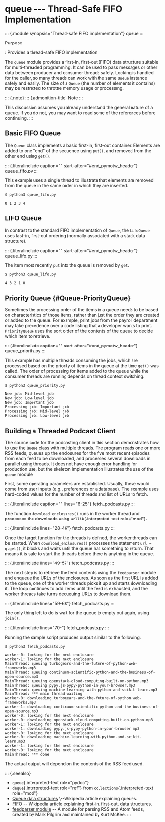 queue \-\-- Thread-Safe FIFO Implementation
===========================================

::: {.module synopsis="Thread-safe FIFO implementation"}
queue
:::

Purpose

:   Provides a thread-safe FIFO implementation

The `queue` module provides a first-in, first-out (FIFO) data structure
suitable for multi-threaded programming. It can be used to pass messages
or other data between producer and consumer threads safely. Locking is
handled for the caller, so many threads can work with the same `Queue`
instance safely and easily. The size of a `Queue` (the number of
elements it contains) may be restricted to throttle memory usage or
processing.

::: {.note}
::: {.admonition-title}
Note
:::

This discussion assumes you already understand the general nature of a
queue. If you do not, you may want to read some of the references before
continuing.
:::

Basic FIFO Queue
----------------

The `Queue` class implements a basic first-in, first-out container.
Elements are added to one \"end\" of the sequence using `put()`, and
removed from the other end using `get()`.

::: {.literalinclude caption="" start-after="#end_pymotw_header"}
queue\_fifo.py
:::

This example uses a single thread to illustrate that elements are
removed from the queue in the same order in which they are inserted.

``` {.sourceCode .none}
$ python3 queue_fifo.py

0 1 2 3 4 
```

LIFO Queue
----------

In contrast to the standard FIFO implementation of `Queue`, the
`LifoQueue` uses last-in, first-out ordering (normally associated with a
stack data structure).

::: {.literalinclude caption="" start-after="#end_pymotw_header"}
queue\_lifo.py
:::

The item most recently `put` into the queue is removed by `get`.

``` {.sourceCode .none}
$ python3 queue_lifo.py

4 3 2 1 0 
```

Priority Queue {#Queue-PriorityQueue}
--------------

Sometimes the processing order of the items in a queue needs to be based
on characteristics of those items, rather than just the order they are
created or added to the queue. For example, print jobs from the payroll
department may take precedence over a code listing that a developer
wants to print. `PriorityQueue` uses the sort order of the contents of
the queue to decide which item to retrieve.

::: {.literalinclude caption="" start-after="#end_pymotw_header"}
queue\_priority.py
:::

This example has multiple threads consuming the jobs, which are
processed based on the priority of items in the queue at the time
`get()` was called. The order of processing for items added to the queue
while the consumer threads are running depends on thread context
switching.

``` {.sourceCode .none}
$ python3 queue_priority.py

New job: Mid-level job
New job: Low-level job
New job: Important job
Processing job: Important job
Processing job: Mid-level job
Processing job: Low-level job
```

Building a Threaded Podcast Client
----------------------------------

The source code for the podcasting client in this section demonstrates
how to use the `Queue` class with multiple threads. The program reads
one or more RSS feeds, queues up the enclosures for the five most recent
episodes from each feed to be downloaded, and processes several
downloads in parallel using threads. It does not have enough error
handling for production use, but the skeleton implementation illustrates
the use of the `queue` module.

First, some operating parameters are established. Usually, these would
come from user inputs (e.g., preferences or a database). The example
uses hard-coded values for the number of threads and list of URLs to
fetch.

::: {.literalinclude caption="" lines="6-25"}
fetch\_podcasts.py
:::

The function `download_enclosures()` runs in the worker thread and
processes the downloads using `urllib`{.interpreted-text role="mod"}.

::: {.literalinclude lines="28-46"}
fetch\_podcasts.py
:::

Once the target function for the threads is defined, the worker threads
can be started. When `download_enclosures()` processes the statement
`url = q.get()`, it blocks and waits until the queue has something to
return. That means it is safe to start the threads before there is
anything in the queue.

::: {.literalinclude lines="49-57"}
fetch\_podcasts.py
:::

The next step is to retrieve the feed contents using the `feedparser`
module and enqueue the URLs of the enclosures. As soon as the first URL
is added to the queue, one of the worker threads picks it up and starts
downloading it. The loop continues to add items until the feed is
exhausted, and the worker threads take turns dequeuing URLs to download
them.

::: {.literalinclude lines="59-68"}
fetch\_podcasts.py
:::

The only thing left to do is wait for the queue to empty out again,
using `join()`.

::: {.literalinclude lines="70-"}
fetch\_podcasts.py
:::

Running the sample script produces output similar to the following.

``` {.sourceCode .none}
$ python3 fetch_podcasts.py 

worker-0: looking for the next enclosure
worker-1: looking for the next enclosure
MainThread: queuing turbogears-and-the-future-of-python-web-frameworks.mp3
MainThread: queuing continuum-scientific-python-and-the-business-of-open-source.mp3
MainThread: queuing openstack-cloud-computing-built-on-python.mp3
MainThread: queuing pypy.js-pypy-python-in-your-browser.mp3
MainThread: queuing machine-learning-with-python-and-scikit-learn.mp3
MainThread: *** main thread waiting
worker-0: downloading turbogears-and-the-future-of-python-web-frameworks.mp3
worker-1: downloading continuum-scientific-python-and-the-business-of-open-source.mp3
worker-0: looking for the next enclosure
worker-0: downloading openstack-cloud-computing-built-on-python.mp3
worker-1: looking for the next enclosure
worker-1: downloading pypy.js-pypy-python-in-your-browser.mp3
worker-0: looking for the next enclosure
worker-0: downloading machine-learning-with-python-and-scikit-learn.mp3
worker-1: looking for the next enclosure
worker-0: looking for the next enclosure
MainThread: *** done
```

The actual output will depend on the contents of the RSS feed used.

::: {.seealso}
-   `queue`{.interpreted-text role="pydoc"}
-   `deque`{.interpreted-text role="ref"} from
    `collections`{.interpreted-text role="mod"}
-   [Queue data
    structures](https://en.wikipedia.org/wiki/Queue_(data_structure))
    \--Wikipedia article explaining queues.
-   [FIFO](https://en.wikipedia.org/wiki/FIFO) \-- Wikipedia article
    explaining first-in, first-out, data structures.
-   [feedparser module](https://pypi.python.org/pypi/feedparser) \-- A
    module for parsing RSS and Atom feeds, created by Mark Pilgrim and
    maintained by Kurt McKee.
:::
